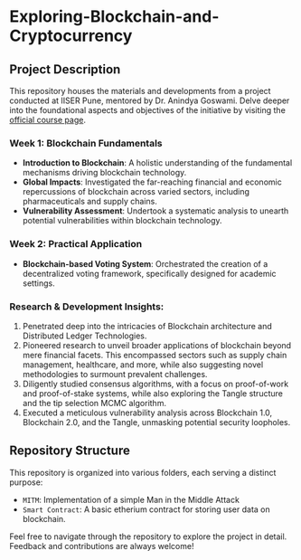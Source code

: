# Exploring-Blockchain-and-Cryptocurrency

## Project Description

This repository houses the materials and developments from a project conducted at IISER Pune, mentored by Dr. Anindya Goswami. Delve deeper into the foundational aspects and objectives of the initiative by visiting the [official course page](https://sites.google.com/site/anindyagoswami/teaching/w2019).

### Week 1: Blockchain Fundamentals

- **Introduction to Blockchain**: A holistic understanding of the fundamental mechanisms driving blockchain technology.
- **Global Impacts**: Investigated the far-reaching financial and economic repercussions of blockchain across varied sectors, including pharmaceuticals and supply chains.
- **Vulnerability Assessment**: Undertook a systematic analysis to unearth potential vulnerabilities within blockchain technology.

### Week 2: Practical Application

- **Blockchain-based Voting System**: Orchestrated the creation of a decentralized voting framework, specifically designed for academic settings.

### Research & Development Insights:

1. Penetrated deep into the intricacies of Blockchain architecture and Distributed Ledger Technologies.
2. Pioneered research to unveil broader applications of blockchain beyond mere financial facets. This encompassed sectors such as supply chain management, healthcare, and more, while also suggesting novel methodologies to surmount prevalent challenges.
3. Diligently studied consensus algorithms, with a focus on proof-of-work and proof-of-stake systems, while also exploring the Tangle structure and the tip selection MCMC algorithm.
4. Executed a meticulous vulnerability analysis across Blockchain 1.0, Blockchain 2.0, and the Tangle, unmasking potential security loopholes.

## Repository Structure

This repository is organized into various folders, each serving a distinct purpose:

- `MITM`: Implementation of a simple Man in the Middle Attack
- `Smart Contract`: A basic etherium contract for storing user data on blockchain.

Feel free to navigate through the repository to explore the project in detail. Feedback and contributions are always welcome!
